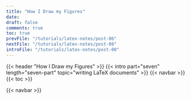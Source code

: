 ```yaml
---
title: "How I Draw my Figures"
date:
draft: false
comments: true
toc: true
prevFile: "/tutorials/latex-notes/post-06"
nextFile: "/tutorials/latex-notes/post-08"
introFile: "/tutorials/latex-notes/post-00"
---
```


{{< header "How I Draw my Figures" >}}
{{< intro part="seven" length="seven-part" topic="writing LaTeX documents" >}}
{{< navbar >}}
{{< toc >}}

{{< navbar >}}
